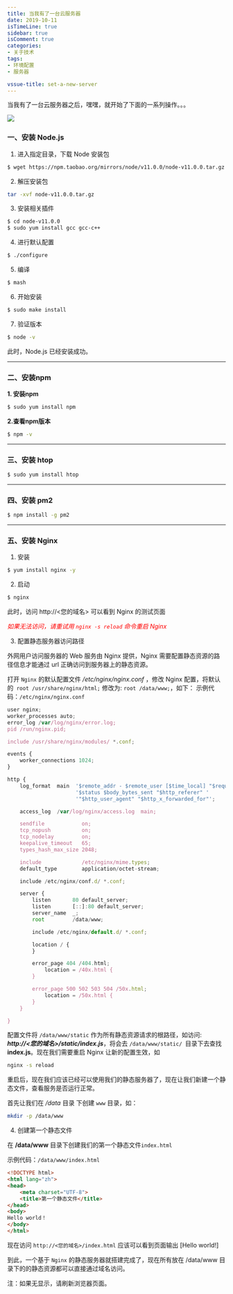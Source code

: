 ```yaml
---
title: 当我有了一台云服务器
date: 2019-10-11
isTimeLine: true
sidebar: true
isComment: true
categories:
- 关于技术
tags: 
- 环境配置
- 服务器

vssue-title: set-a-new-server
---
```


当我有了一台云服务器之后，嘿嘿，就开始了下面的一系列操作。。。

![](http://images.iamtaoxin.com/2019-10-11-9ae2d0134699f9b5a56a78ba5f3d03e7.jpg)

### 一、安装 Node.js

1. 进入指定目录，下载 Node 安装包

```bash
$ wget https://npm.taobao.org/mirrors/node/v11.0.0/node-v11.0.0.tar.gz
```

2. 解压安装包

```bash
tar -xvf node-v11.0.0.tar.gz
```

3. 安装相关插件

```bash
$ cd node-v11.0.0
$ sudo yum install gcc gcc-c++
```

4. 进行默认配置

```bash
$ ./configure
```

5. 编译

```bash
$ mash
```

6. 开始安装

```bash
$ sudo make install
```

7. 验证版本

```bash
$ node -v
```

此时，Node.js 已经安装成功。

---

### 二、安装npm

**1. 安装npm**

```bash
$ sudo yum install npm
```

**2.查看npm版本**

```bash
$ npm -v
```

---

### 三、安装 htop

```bash
$ sudo yum install htop
```

---

### 四、安装 pm2

```bash
$ npm install -g pm2
```

---

### 五、安装 Nginx

1. 安装

```bash
$ yum install nginx -y
```

2. 启动

```bash
$ nginx
```

此时，访问 http://<您的域名> 可以看到 Nginx 的测试页面 
*<p style="color:red">如果无法访问，请重试用 `nginx -s reload` 命令重启 Nginx</p>*

3. 配置静态服务器访问路径

外网用户访问服务器的 Web 服务由 Nginx 提供，Nginx 需要配置静态资源的路径信息才能通过 url 正确访问到服务器上的静态资源。

打开 `Nginx` 的默认配置文件 */etc/nginx/nginx.conf* ，修改 Nginx 配置，将默认的` root /usr/share/nginx/html;` 修改为: `root /data/www;`，如下：
示例代码：`/etc/nginx/nginx.conf`

```javascript
user nginx;
worker_processes auto;
error_log /var/log/nginx/error.log;
pid /run/nginx.pid;

include /usr/share/nginx/modules/ *.conf;

events {
    worker_connections 1024;
}

http {
    log_format  main  '$remote_addr - $remote_user [$time_local] "$request" '
                      '$status $body_bytes_sent "$http_referer" '
                      '"$http_user_agent" "$http_x_forwarded_for"';

    access_log  /var/log/nginx/access.log  main;

    sendfile            on;
    tcp_nopush          on;
    tcp_nodelay         on;
    keepalive_timeout   65;
    types_hash_max_size 2048;

    include             /etc/nginx/mime.types;
    default_type        application/octet-stream;

    include /etc/nginx/conf.d/ *.conf;

    server {
        listen       80 default_server;
        listen       [::]:80 default_server;
        server_name  _;
        root         /data/www;

        include /etc/nginx/default.d/ *.conf;

        location / {
        }

        error_page 404 /404.html;
            location = /40x.html {
        }

        error_page 500 502 503 504 /50x.html;
            location = /50x.html {
        }
    }

}
```

配置文件将 `/data/www/static` 作为所有静态资源请求的根路径，如访问: ***http://<您的域名>/static/index.js***，将会去 `/data/www/static/ `目录下去查找 **index.js**。现在我们需要重启 Nginx 让新的配置生效，如
```bash
nginx -s reload
```
重启后，现在我们应该已经可以使用我们的静态服务器了，现在让我们新建一个静态文件，查看服务是否运行正常。

首先让我们在 */data* 目录 下创建 `www` 目录，如：
```bash
mkdir -p /data/www
```

4. 创建第一个静态文件

在 **/data/www** 目录下创建我们的第一个静态文件`index.html`

示例代码：`/data/www/index.html`
```html
<!DOCTYPE html>
<html lang="zh">
<head>
    <meta charset="UTF-8">
    <title>第一个静态文件</title>
</head>
<body>
Hello world！
</body>
</html>
```
现在访问 `http://<您的域名>/index.html` 应该可以看到页面输出 [Hello world!]

到此，一个基于 `Nginx` 的静态服务器就搭建完成了，现在所有放在 /data/www 目录下的的静态资源都可以直接通过域名访问。

<span>注：如果无显示，请刷新浏览器页面。</span>